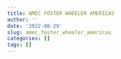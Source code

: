 ```yaml
---
title: AMEC FOSTER WHEELER AMERICAS
author: ''
date: '2022-08-29'
slug: amec_foster_wheeler_americas
categories: []
tags: []
---
```

